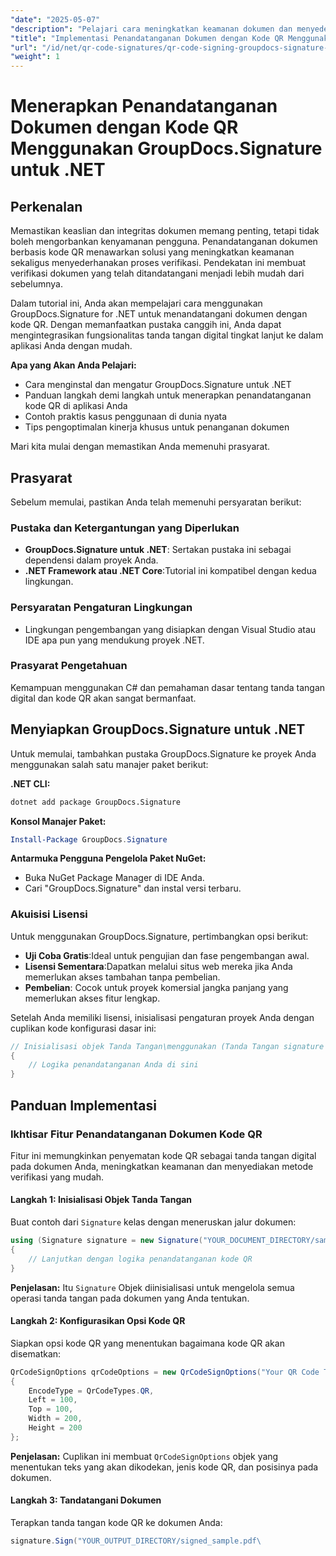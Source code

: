 ```yaml
---
"date": "2025-05-07"
"description": "Pelajari cara meningkatkan keamanan dokumen dan menyederhanakan verifikasi dengan penandatanganan kode QR menggunakan GroupDocs.Signature untuk .NET. Ikuti panduan langkah demi langkah ini."
"title": "Implementasi Penandatanganan Dokumen dengan Kode QR Menggunakan GroupDocs.Signature untuk .NET"
"url": "/id/net/qr-code-signatures/qr-code-signing-groupdocs-signature-dotnet/"
"weight": 1
---
```


# Menerapkan Penandatanganan Dokumen dengan Kode QR Menggunakan GroupDocs.Signature untuk .NET

## Perkenalan

Memastikan keaslian dan integritas dokumen memang penting, tetapi tidak boleh mengorbankan kenyamanan pengguna. Penandatanganan dokumen berbasis kode QR menawarkan solusi yang meningkatkan keamanan sekaligus menyederhanakan proses verifikasi. Pendekatan ini membuat verifikasi dokumen yang telah ditandatangani menjadi lebih mudah dari sebelumnya.

Dalam tutorial ini, Anda akan mempelajari cara menggunakan GroupDocs.Signature for .NET untuk menandatangani dokumen dengan kode QR. Dengan memanfaatkan pustaka canggih ini, Anda dapat mengintegrasikan fungsionalitas tanda tangan digital tingkat lanjut ke dalam aplikasi Anda dengan mudah.

**Apa yang Akan Anda Pelajari:**
- Cara menginstal dan mengatur GroupDocs.Signature untuk .NET
- Panduan langkah demi langkah untuk menerapkan penandatanganan kode QR di aplikasi Anda
- Contoh praktis kasus penggunaan di dunia nyata
- Tips pengoptimalan kinerja khusus untuk penanganan dokumen

Mari kita mulai dengan memastikan Anda memenuhi prasyarat.

## Prasyarat

Sebelum memulai, pastikan Anda telah memenuhi persyaratan berikut:

### Pustaka dan Ketergantungan yang Diperlukan

- **GroupDocs.Signature untuk .NET**: Sertakan pustaka ini sebagai dependensi dalam proyek Anda.
- **.NET Framework atau .NET Core**:Tutorial ini kompatibel dengan kedua lingkungan.

### Persyaratan Pengaturan Lingkungan

- Lingkungan pengembangan yang disiapkan dengan Visual Studio atau IDE apa pun yang mendukung proyek .NET.

### Prasyarat Pengetahuan

Kemampuan menggunakan C# dan pemahaman dasar tentang tanda tangan digital dan kode QR akan sangat bermanfaat.

## Menyiapkan GroupDocs.Signature untuk .NET

Untuk memulai, tambahkan pustaka GroupDocs.Signature ke proyek Anda menggunakan salah satu manajer paket berikut:

**.NET CLI:**
```bash
dotnet add package GroupDocs.Signature
```

**Konsol Manajer Paket:**
```powershell
Install-Package GroupDocs.Signature
```

**Antarmuka Pengguna Pengelola Paket NuGet:**
- Buka NuGet Package Manager di IDE Anda.
- Cari "GroupDocs.Signature" dan instal versi terbaru.

### Akuisisi Lisensi

Untuk menggunakan GroupDocs.Signature, pertimbangkan opsi berikut:

- **Uji Coba Gratis**:Ideal untuk pengujian dan fase pengembangan awal.
- **Lisensi Sementara**:Dapatkan melalui situs web mereka jika Anda memerlukan akses tambahan tanpa pembelian.
- **Pembelian**: Cocok untuk proyek komersial jangka panjang yang memerlukan akses fitur lengkap.

Setelah Anda memiliki lisensi, inisialisasi pengaturan proyek Anda dengan cuplikan kode konfigurasi dasar ini:

```csharp
// Inisialisasi objek Tanda Tangan\menggunakan (Tanda Tangan signature = new Signature("sample.pdf"))
{
    // Logika penandatanganan Anda di sini
}
```

## Panduan Implementasi

### Ikhtisar Fitur Penandatanganan Dokumen Kode QR

Fitur ini memungkinkan penyematan kode QR sebagai tanda tangan digital pada dokumen Anda, meningkatkan keamanan dan menyediakan metode verifikasi yang mudah.

#### Langkah 1: Inisialisasi Objek Tanda Tangan

Buat contoh dari `Signature` kelas dengan meneruskan jalur dokumen:

```csharp
using (Signature signature = new Signature("YOUR_DOCUMENT_DIRECTORY/sample.pdf"))
{
    // Lanjutkan dengan logika penandatanganan kode QR
}
```
**Penjelasan:** Itu `Signature` Objek diinisialisasi untuk mengelola semua operasi tanda tangan pada dokumen yang Anda tentukan.

#### Langkah 2: Konfigurasikan Opsi Kode QR

Siapkan opsi kode QR yang menentukan bagaimana kode QR akan disematkan:

```csharp
QrCodeSignOptions qrCodeOptions = new QrCodeSignOptions("Your QR Code Text")
{
    EncodeType = QrCodeTypes.QR,
    Left = 100,
    Top = 100,
    Width = 200,
    Height = 200
};
```
**Penjelasan:** Cuplikan ini membuat `QrCodeSignOptions` objek yang menentukan teks yang akan dikodekan, jenis kode QR, dan posisinya pada dokumen.

#### Langkah 3: Tandatangani Dokumen

Terapkan tanda tangan kode QR ke dokumen Anda:

```csharp
signature.Sign("YOUR_OUTPUT_DIRECTORY/signed_sample.pdf\